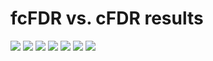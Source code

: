 # fcFDR vs. cFDR results 

![](/images/070421/aux_vis_manhattans/aster_backToBack.png)
![](/images/070421/aux_vis_manhattans/asthma_backToBack.png)
![](/images/070421/aux_vis_manhattans/cd_backToBack.png)
![](/images/070421/aux_vis_manhattans/ra_backToBack.png)
![](/images/070421/aux_vis_manhattans/sle_backToBack.png)
![](/images/070421/aux_vis_manhattans/t1d_backToBack.png)
![](/images/070421/aux_vis_manhattans/uc_backToBack.png)
